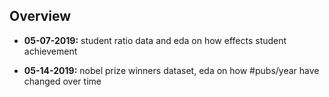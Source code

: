 ## Overview

* **05-07-2019:** student ratio data and eda on how effects student achievement

* **05-14-2019:** nobel prize winners dataset, eda on how #pubs/year have changed over time


